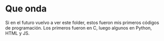 # Que onda

Si en el futuro vuelvo a ver este folder, estos fueron mis primeros códigos de programación. Los primeros fueron en C, luego algunos en Python, HTML y JS.
